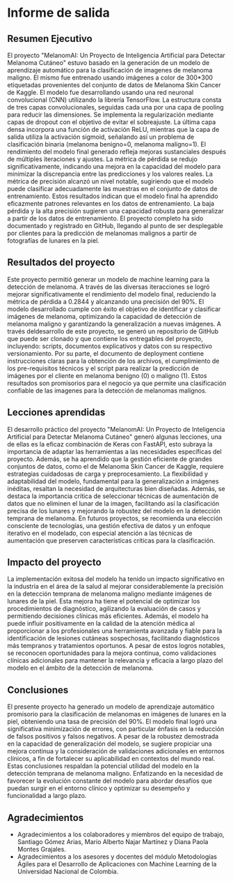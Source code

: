 # Informe de salida

## Resumen Ejecutivo

El proyecto "MelanomAI: Un Proyecto de Inteligencia Artificial para Detectar Melanoma Cutáneo" estuvo basado en la generación de un modelo de aprendizaje automático para la clasificación de imagenes de melanoma maligno. El mismo fue entrenado usando imágenes a color de 300*300 etiquetadas provenientes del conjunto de datos de Melanoma Skin Cancer de Kaggle. El modelo fue desarrollando usando una red neuronal convolucional (CNN) utilizando la librería TensorFlow. La estructura consta de tres capas convolucionales, seguidas cada una por una capa de pooling para reducir las dimensiones. Se implementa la regularización mediante capas de dropout con el objetivo de evitar el sobreajuste. La última capa densa incorpora una función de activación ReLU, mientras que la capa de salida utiliza la activación sigmoid, señalando así un problema de clasificación binaria (melanoma benigno=0, melanoma maligno=1). El rendimiento del modelo final generado refleja mejoras sustanciales después de múltiples iteraciones y ajustes. La métrica de pérdida se redujo significativamente, indicando una mejora en la capacidad del modelo para minimizar la discrepancia entre las predicciones y los valores reales. La métrica de precisión alcanzó un nivel notable, sugiriendo que el modelo puede clasificar adecuadamente las muestras en el conjunto de datos de entrenamiento. Estos resultados indican que el modelo final ha aprendido eficazmente patrones relevantes en los datos de entrenamiento. La baja pérdida y la alta precisión sugieren una capacidad robusta para generalizar a partir de los datos de entrenamiento.  El proyecto completo ha sido documentado y registrado en GitHub, llegando al punto de ser desplegable por clientes para la predicción de melanomas malignos a partir de fotografías de lunares en la piel.

## Resultados del proyecto

Este proyecto permitió generar un modelo de machine learning para la detección de melanoma. A través de las diversas iteracciones se logró mejorar significativamente el rendimiento del modelo final, reduciendo la métrica de pérdida a 0.2844 y alcanzando una precisión del 90%. El modelo desarrollado cumple con éxito el objetivo de identificar y clasificar imágenes de melanoma, optimizando la capacidad de detección de melanoma maligno y garantizando la generalización a nuevas imágenes. A través deldesarrollo de este proyecto, se generó un repositorio de GitHub que puede ser clonado y que contiene los entregables del proyecto, incluyendo: scripts, documentos explicativos y datos con su respectivo versionamiento. Por su parte, el documento de deployment contiene instrucciones claras para la obtención de los archivos, el cumplimiento de los pre-requisitos técnicos y el script para realizar la predicción de imágenes por el cliente en melanoma benigno (0) o maligno (1). Estos resultados son promisorios para el negocio ya que permite una clasificación confiable de las imagenes para la detección de melanomas malignos.


## Lecciones aprendidas

El desarrollo práctico del proyecto "MelanomAI: Un Proyecto de Inteligencia Artificial para Detectar Melanoma Cutáneo" generó algunas lecciones, una de ellas es la eficaz combinación de Keras con FastAPI, esto subraya la importancia de adaptar las herramientas a las necesidades específicas del proyecto. Además, se ha aprendido que la gestión eficiente de grandes conjuntos de datos, como el de Melanoma Skin Cancer de Kaggle, requiere estrategias cuidadosas de carga y preprocesamiento. La flexibilidad y adaptabilidad del modelo, fundamental para la generalización a imágenes inéditas, resaltan la necesidad de arquitecturas bien diseñadas. Además, se destaca la importancia crítica de seleccionar técnicas de aumentación de datos que no eliminen el lunar de la imagen, facilitando así la clasificación precisa de los lunares y mejorando la robustez del modelo en la detección temprana de melanoma. En futuros proyectos, se recomienda una elección consciente de tecnologías, una gestión efectiva de datos y un enfoque iterativo en el modelado, con especial atención a las técnicas de aumentación que preserven características críticas para la clasificación.

## Impacto del proyecto

La implementación exitosa del modelo ha tenido un impacto significativo en la industria en el área de la salud al mejorar considerablemente la precisión en la detección temprana de melanoma maligno mediante imágenes de lunares de la piel. Esta mejora ha tiene el potencial de optimizar los procedimientos de diagnóstico, agilizando la evaluación de casos y permitiendo decisiones clínicas más eficientes. Además, el modelo ha puede influir positivamente en la calidad de la atención médica al proporcionar a los profesionales una herramienta avanzada y fiable para la identificación de lesiones cutáneas sospechosas, facilitando diagnósticos más tempranos y tratamientos oportunos. A pesar de estos logros notables, se reconocen oportunidades para la mejora continua, como validaciones clínicas adicionales para mantener la relevancia y eficacia a largo plazo del modelo en el ámbito de la detección de melanoma.

## Conclusiones

El presente proyecto ha generado un modelo de aprendizaje automático promisorio  para la clasificación de melanomas en imágenes de lunares en la piel, obteniendo una tasa de precisión del 90%. El modelo final logró una significativa minimización de errores, con particular énfasis en la reducción de falsos positivos y falsos negativos. A pesar de la robustez demostrada en la capacidad de generalización del modelo, se sugiere propiciar una mejora continua y la consideración de validaciones adicionales en entornos clínicos, a fin de fortalecer su aplicabilidad en contextos del mundo real. Estas conclusiones respaldan la potencial utilidad del modelo en la detección temprana de melanoma maligno. Enfatizando en la necesidad de favorecer la evolución constante del modelo para abordar desafíos que puedan surgir en el entorno clínico y optimizar su desempeño y funcionalidad a largo plazo.

## Agradecimientos

- Agradecimientos a los colaboradores y miembros del equipo de trabajo, Santiago Gómez Arias, Mario Alberto Najar Martínez y Diana Paola Montes Grajales.	
- Agradecimientos a los asesores y docentes del módulo Metodologías Ágiles para el Desarrollo de Aplicaciones con Machine Learning de la Universidad Nacional de Colombia.
